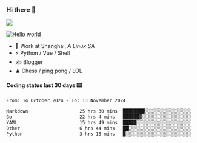 ### Hi there 👋
![](https://komarev.com/ghpvc/?username=Xuhandsome)


<img src="https://github-readme-stats.vercel.app/api?username=XuHandsome&show_icons=true&theme=merko" alt="Hello world">

<br/>

- 🍻  Work at Shanghai, _A Linux SA_
- ⚡  Python / Vue / Shell
- ✍️  Blogger
- ♟  Chess / ping pong / LOL

#### Coding status last 30 days ⌨️

<!--START_SECTION:waka-->

```txt
From: 14 October 2024 - To: 13 November 2024

Markdown                   25 hrs 30 mins  ████████░░░░░░░░░░░░░░░░░   31.58 %
Go                         22 hrs 4 mins   ██████▓░░░░░░░░░░░░░░░░░░   27.33 %
YAML                       15 hrs 49 mins  █████░░░░░░░░░░░░░░░░░░░░   19.59 %
Other                      6 hrs 44 mins   ██░░░░░░░░░░░░░░░░░░░░░░░   08.35 %
Python                     3 hrs 15 mins   █░░░░░░░░░░░░░░░░░░░░░░░░   04.04 %
```

<!--END_SECTION:waka-->
